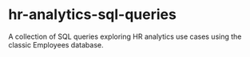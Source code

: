 # hr-analytics-sql-queries
A collection of SQL queries exploring HR analytics use cases using the classic Employees database.

